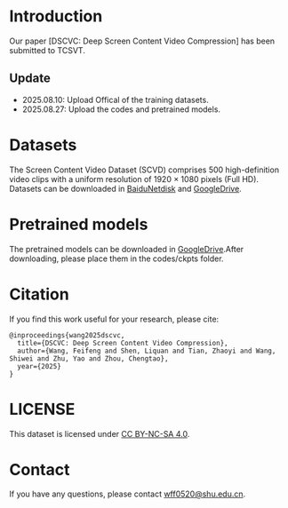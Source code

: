 # Introduction
Our paper [DSCVC: Deep Screen Content Video Compression] has been submitted to TCSVT.

## Update
* 2025.08.10: Upload Offical of the training datasets.
* 2025.08.27: Upload the codes and pretrained models.

# Datasets
The Screen Content Video Dataset (SCVD) comprises 500 high-definition video clips with a uniform resolution of 1920 × 1080 pixels (Full HD). Datasets can be downloaded in [BaiduNetdisk](https://pan.baidu.com/s/1pNKjiR4nIPjYhlXdQ9wN_Q?pwd=T710) and [GoogleDrive](https://drive.google.com/drive/folders/1C6D3-i_ilprkRAFdb3tuFJZSuwlAWZUg?usp=sharing).

# Pretrained models
The pretrained models can be downloaded in [GoogleDrive](https://drive.google.com/drive/folders/1IdEhDuR1Nj3GK0vwLBjwaLQzN2StZO4O?usp=sharing).After downloading, please place them in the codes/ckpts folder.

# Citation
If you find this work useful for your research, please cite:
```
@inproceedings{wang2025dscvc,
  title={DSCVC: Deep Screen Content Video Compression},
  author={Wang, Feifeng and Shen, Liquan and Tian, Zhaoyi and Wang, Shiwei and Zhu, Yao and Zhou, Chengtao},
  year={2025}
}
```
# LICENSE
This dataset is licensed under [CC BY-NC-SA 4.0](https://creativecommons.org/licenses/by-nc-sa/4.0/).

# Contact
If you have any questions, please contact wff0520@shu.edu.cn.
